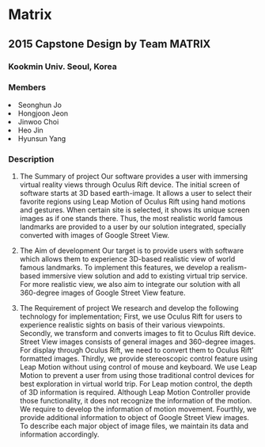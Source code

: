 # Matrix
## 2015 Capstone Design by Team MATRIX
### Kookmin Univ. Seoul, Korea
### Members
<li>Seonghun Jo</li> 
<li>Hongjoon Jeon</li>
<li>Jinwoo Choi</li>
<li>Heo Jin</li>
<li>Hyunsun Yang</li>

### Description
1. The Summary of project 
Our software provides a user with immersing virtual reality views through Oculus Rift device. 
The initial screen of software starts at 3D based earth-image. 
It allows a user to select their favorite regions using Leap Motion of Oculus Rift using hand motions and gestures. 
When certain site is selected, it shows its unique screen images as if one stands there. 
Thus, the most realistic world famous landmarks are provided to a user by our solution integrated, specially converted with images of Google Street View. 

2. The Aim of development 
Our target is to provide users with software which allows them to experience 3D-based realistic view of world famous landmarks. To implement this features, we develop a realism-based immersive view solution and add to existing virtual trip service. 
For more realistic view, we also aim to integrate our solution with all 360-degree images of Google Street View feature. 


3. The Requirement of project 
We research and develop the following technology for implementation; 
First, we use Oculus Rift for users to experience realistic sights on basis of their various viewpoints. 
Secondly, we transform and converts images to fit to Oculus Rift device. Street View images consists of general images and 360-degree images. For display through Oculus Rift, we need to convert them to Oculus Rift’ formatted images. 
Thirdly, we provide stereoscopic control feature using Leap Motion without using control of mouse and keyboard. We use Leap Motion to prevent a user from using those traditional control devices for best exploration in virtual world trip. For Leap motion control, the depth of 3D information is required. Although Leap Motion Controller provide those functionality, it does not recognize the information of the motion. We require to develop the information of motion movement. 
Fourthly, we provide additional information to object of Google Street View images. To describe each major object of image files, we maintain its data and information accordingly. 
















